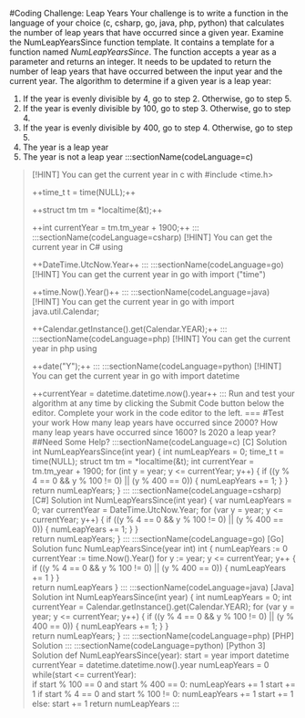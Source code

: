 #Coding Challenge: Leap Years
Your challenge is to write a function in the language of your choice (c, csharp, go, java, php, python) that calculates the number of leap years that have occurred since a given year. 
Examine the NumLeapYearsSince function template.  It contains a template for a function named <i>NumLeapYearsSince</i>. The function accepts a year as a parameter and returns an integer. It needs to be updated to return the number of leap years that have occurred between the input year and the current year. 
The algorithm to determine if a given year is a leap year:
1. If the year is evenly divisible by 4, go to step 2. Otherwise, go to step 5.
1. If the year is evenly divisible by 100, go to step 3. Otherwise, go to step 4.
1. If the year is evenly divisible by 400, go to step 4. Otherwise, go to step 5.
1. The year is a leap year 
1. The year is not a leap year
:::sectionName(codeLanguage=c)
> [!HINT]
> You can get the current year in c with #include <time.h\>
>
> ++time_t t = time(NULL);++
>
> ++struct tm tm = *localtime(&t);++
>
> ++int currentYear = tm.tm_year + 1900;++
:::
:::sectionName(codeLanguage=csharp)
> [!HINT]
> You can get the current year in C# using 
>
> ++DateTime.UtcNow.Year++
:::
:::sectionName(codeLanguage=go)
> [!HINT]
> You can get the current year in go with import ("time")
>
> ++time.Now().Year()++
:::
:::sectionName(codeLanguage=java)
> [!HINT]
> You can get the current year in go with import java.util.Calendar;
>
> ++Calendar.getInstance().get(Calendar.YEAR);++
:::
:::sectionName(codeLanguage=php)
> [!HINT]
> You can get the current year in php using 
>
> ++date("Y");++
:::
:::sectionName(codeLanguage=python)
> [!HINT]
> You can get the current year in go with import datetime
>
> ++currentYear = datetime.datetime.now().year++
:::
Run and test your algorithm at any time by clicking the Submit Code button below the editor.
Complete your work in the code editor to the left.
===
#Test your work
How many leap years have occurred since 2000?
How many leap years have occurred since 1600?
Is 2020 a leap year?
##Need Some Help?
:::sectionName(codeLanguage=c)
[C] Solution
    int NumLeapYearsSince(int year)
    {
        int numLeapYears = 0;
        time_t t = time(NULL);
        struct tm tm = *localtime(&t);
        int currentYear = tm.tm_year + 1900;
        for (int y = year; y <= currentYear; y++)
        {
            if ((y % 4 == 0 && y % 100 != 0) || (y % 400 == 0)) 
            {
                numLeapYears += 1;
            }
        }   
        return numLeapYears;
    }
:::
:::sectionName(codeLanguage=csharp)
[C#] Solution
    int NumLeapYearsSince(int year)
    {
        var numLeapYears = 0;
        var currentYear = DateTime.UtcNow.Year;
        for (var y = year; y <= currentYear; y++)
        {
            if ((y % 4 == 0 && y % 100 != 0) || (y % 400 == 0))
            {
                numLeapYears += 1;
            }
        }   
        return numLeapYears;
    }
:::
:::sectionName(codeLanguage=go)
[Go] Solution
    func NumLeapYearsSince(year int) int {
        numLeapYears := 0
        currentYear := time.Now().Year()
        for y := year; y <= currentYear; y++ {
            if ((y % 4 == 0 && y % 100 != 0) || (y % 400 == 0)) {
                numLeapYears += 1
            }
        }   
        return numLeapYears
    }
:::
:::sectionName(codeLanguage=java)
[Java] Solution
    int NumLeapYearsSince(int year)
    {
        int numLeapYears = 0;
        int currentYear = Calendar.getInstance().get(Calendar.YEAR);
        for (var y = year; y <= currentYear; y++)
        {
            if ((y % 4 == 0 && y % 100 != 0) || (y % 400 == 0))
            {
                numLeapYears += 1;
            }
        }   
        return numLeapYears;
    }
:::
:::sectionName(codeLanguage=php)
[PHP] Solution
    <?php
    function NumLeapYearsSince($year) {
        $numLeapYears = 0;
        $currentYear = date("Y");
        for ($y = $year; $y <= $currentYear; $y++)
        {
            if( (0 == $y % 4) and (0 != $y % 100) or (0 == $y % 400) )  
            {
                $numLeapYears += 1;
            }
        }   
        return $numLeapYears;
    }
    ?>
:::
:::sectionName(codeLanguage=python)
[Python 3] Solution
    def NumLeapYearsSince(year):
        start = year
        import datetime
        currentYear = datetime.datetime.now().year
        numLeapYears = 0
        while(start <= currentYear):  
            if start % 100 == 0 and start % 400 == 0:
                numLeapYears += 1
                start += 1
            if start % 4 == 0 and start % 100 != 0:
                numLeapYears += 1
                start += 1
            else:
                start += 1
        return numLeapYears
:::
